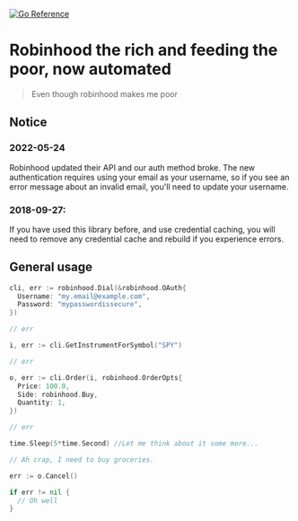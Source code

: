 [![Go Reference](https://pkg.go.dev/badge/github.com/andrewstuart/go-robinhood/v2.svg)](https://pkg.go.dev/github.com/andrewstuart/go-robinhood/v2)

# Robinhood the rich and feeding the poor, now automated

> Even though robinhood makes me poor

## Notice

### 2022-05-24

Robinhood updated their API and our auth method broke. The new authentication
requires using your email as your username, so if you see an error message about
an invalid email, you'll need to update your username.

### 2018-09-27: 
If you have used this library before, and use credential caching, you will need
to remove any credential cache and rebuild if you experience errors.

## General usage

```go
cli, err := robinhood.Dial(&robinhood.OAuth{
  Username: "my.email@example.com",
  Password: "mypasswordissecure",
})

// err

i, err := cli.GetInstrumentForSymbol("SPY")

// err

o, err := cli.Order(i, robinhood.OrderOpts{
  Price: 100.0,
  Side: robinhood.Buy,
  Quantity: 1,
})

// err

time.Sleep(5*time.Second) //Let me think about it some more...

// Ah crap, I need to buy groceries.

err := o.Cancel()

if err != nil {
  // Oh well
}
```
